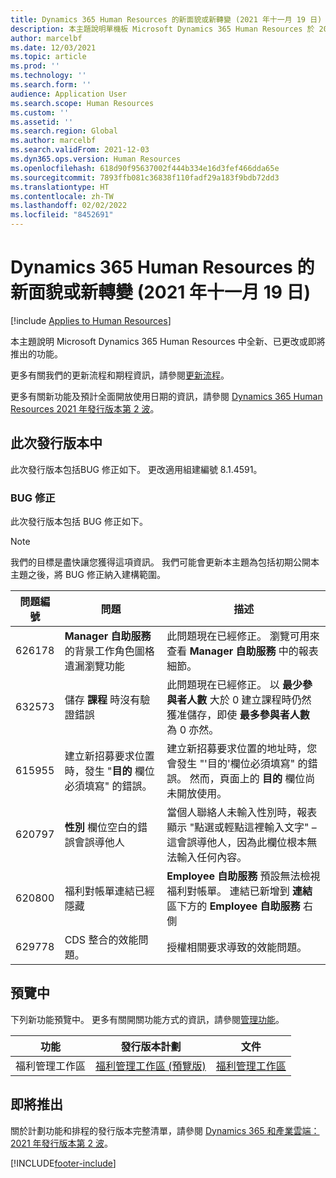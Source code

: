 ```yaml
---
title: Dynamics 365 Human Resources 的新面貌或新轉變 (2021 年十一月 19 日)
description: 本主題說明單機板 Microsoft Dynamics 365 Human Resources 於 2021 年十一月19 日新增或更改的功能。
author: marcelbf
ms.date: 12/03/2021
ms.topic: article
ms.prod: ''
ms.technology: ''
ms.search.form: ''
audience: Application User
ms.search.scope: Human Resources
ms.custom: ''
ms.assetid: ''
ms.search.region: Global
ms.author: marcelbf
ms.search.validFrom: 2021-12-03
ms.dyn365.ops.version: Human Resources
ms.openlocfilehash: 618d90f95637002f444b334e16d3fef466dda65e
ms.sourcegitcommit: 7893ffb081c36838f110fadf29a183f9bdb72dd3
ms.translationtype: HT
ms.contentlocale: zh-TW
ms.lasthandoff: 02/02/2022
ms.locfileid: "8452691"
---
```

# <a name="whats-new-or-changed-in-dynamics-365-human-resources-november-19-2021"></a>Dynamics 365 Human Resources 的新面貌或新轉變 (2021 年十一月 19 日)

[!include [Applies to Human Resources](../includes/applies-to-hr.md)]

本主題說明 Microsoft Dynamics 365 Human Resources 中全新、已更改或即將推出的功能。

更多有關我們的更新流程和期程資訊，請參閱[更新流程](hr-admin-setup-update-process.md)。

更多有關新功能及預計全面開放使用日期的資訊，請參閱 [Dynamics 365 Human Resources 2021 年發行版本第 2 波](/dynamics365-release-plan/2021wave2/human-resources/dynamics365-human-resources/)。

## <a name="in-this-release"></a>此次發行版本中

此次發行版本包括BUG 修正如下。 更改適用組建編號 8.1.4591。

### <a name="bug-fixes"></a>BUG 修正

此次發行版本包括 BUG 修正如下。

> [!NOTE]
> 我們的目標是盡快讓您獲得這項資訊。 我們可能會更新本主題為包括初期公開本主題之後，將 BUG 修正納入建構範圍。

| 問題編號 | 問題 | 描述 |
|---|---|---|
| 626178 | **Manager 自助服務** 的背景工作角色圖格遺漏瀏覽功能 | 此問題現在已經修正。 瀏覽可用來查看 **Manager 自助服務** 中的報表細節。 |
| 632573 | 儲存 **課程** 時沒有驗證錯誤 | 此問題現在已經修正。 以 **最少參與者人數** 大於 0 建立課程時仍然獲准儲存，即使 **最多參與者人數** 為 0 亦然。 |
| 615955 | 建立新招募要求位置時，發生 "**目的** 欄位必須填寫" 的錯誤。 | 建立新招募要求位置的地址時，您會發生 "'目的'欄位必須填寫" 的錯誤。 然而，頁面上的 **目的** 欄位尚未開放使用。 |
| 620797 | **性別** 欄位空白的錯誤會誤導他人 | 當個人聯絡人未輸入性別時，報表顯示 "點選或輕點這裡輸入文字" – 這會誤導他人，因為此欄位根本無法輸入任何內容。 |
| 620800 | 福利對帳單連結已經隱藏 | **Employee 自助服務** 預設無法檢視福利對帳單。  連結已新增到 **連結** 區下方的 **Employee 自助服務** 右側 |
| 629778 | CDS 整合的效能問題。 | 授權相關要求導致的效能問題。 |

## <a name="in-preview"></a>預覽中

下列新功能預覽中。 更多有關開關功能方式的資訊，請參閱[管理功能](hr-admin-manage-features.md)。

| 功能 | 發行版本計劃 | 文件 |
|---|---|---|
| 福利管理工作區 | [福利管理工作區 (預覽版)](/dynamics365-release-plan/2020wave2/human-resources/dynamics365-human-resources/benefits-management-workspace) | [福利管理工作區](hr-benefits-management-workspace.md) |


## <a name="coming-soon"></a>即將推出
關於計劃功能和排程的發行版本完整清單，請參閱 [Dynamics 365 和產業雲端：2021 年發行版本第 2 波](/dynamics365-release-plan/2021wave2/human-resources/dynamics365-human-resources/)。

[!INCLUDE[footer-include](../includes/footer-banner.md)]
